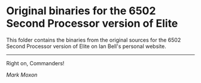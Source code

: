 # Original binaries for the 6502 Second Processor version of Elite

This folder contains the binaries from the original sources for the 6502 Second Processor version of Elite on Ian Bell's personal website.

---

Right on, Commanders!

_Mark Moxon_